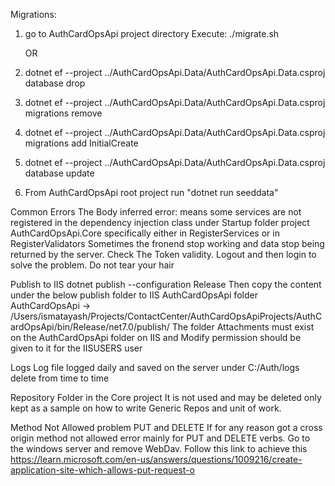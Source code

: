 Migrations:

1. go to AuthCardOpsApi project directory
   Execute: ./migrate.sh

   OR

2. dotnet ef --project ../AuthCardOpsApi.Data/AuthCardOpsApi.Data.csproj database drop
3. dotnet ef --project ../AuthCardOpsApi.Data/AuthCardOpsApi.Data.csproj migrations remove
4. dotnet ef --project ../AuthCardOpsApi.Data/AuthCardOpsApi.Data.csproj migrations add InitialCreate
5. dotnet ef --project ../AuthCardOpsApi.Data/AuthCardOpsApi.Data.csproj database update
6. From AuthCardOpsApi root project run "dotnet run seeddata"

Common Errors
The Body inferred error: means some services are not registered in the dependency injection class under Startup folder
project AuthCardOpsApi.Core specifically either in RegisterServices or in RegisterValidators
Sometimes the fronend stop working and data stop being returned by the server. Check The Token validity. Logout and then login to solve the problem. Do not tear your hair

Publish to IIS
dotnet publish --configuration Release
Then copy the content under the below publish folder to IIS AuthCardOpsApi folder
AuthCardOpsApi -> /Users/ismatayash/Projects/ContactCenter/AuthCardOpsApiProjects/AuthCardOpsApi/bin/Release/net7.0/publish/
The folder Attachments must exist on the AuthCardOpsApi folder on IIS and Modify permission should be given to it for the IISUSERS user

Logs
Log file logged daily and saved on the server under C:/Auth/logs delete from time to time

Repository Folder in the Core project
It is not used and may be deleted only kept as a sample on how to write Generic Repos and unit of work.

Method Not Allowed problem PUT and DELETE
If for any reason got a cross origin method not allowed error mainly for PUT and DELETE verbs. Go to the windows server and remove WebDav. Follow this link to achieve this https://learn.microsoft.com/en-us/answers/questions/1009216/create-application-site-which-allows-put-request-o
